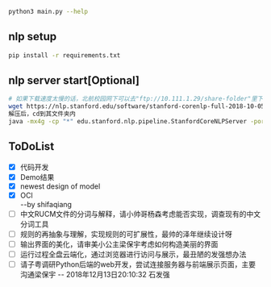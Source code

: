 ```bash
python3 main.py --help
```
## nlp setup
```bash
pip install -r requirements.txt
```

## nlp server start[Optional]
```bash
# 如果下载速度太慢的话，北航校园网下可以去"ftp://10.111.1.29/share-folder"里下载stanford-corenlp-full-2018-10-05.zip，那里传了一份
wget https://nlp.stanford.edu/software/stanford-corenlp-full-2018-10-05.zip
解压后，cd到其文件夹内
java -mx4g -cp "*" edu.stanford.nlp.pipeline.StanfordCoreNLPServer -port 9000 -timeout 15000
```

## ToDoList
- [x] 代码开发
- [x] Demo结果
- [x] newest design of model
- [x] OCl  
--by shifaqiang
- [ ] 中文RUCM文件的分词与解释，请小帅哥杨森考虑能否实现，调查现有的中文分词工具
- [ ] 规则的再抽象与理解，实现规则的可扩展性，最帅的泽年继续设计呀
- [ ] 输出界面的美化，请审美小公主梁保宇考虑如何构造美丽的界面
- [ ] 运行过程全盘云端化，通过浏览器进行访问与展示，最丑陋的发强想办法
- [ ] 请子粤调研Python后端的web开发，尝试连接服务器与前端展示页面，主要沟通梁保宇
-- 2018年12月13日20:10:32 石发强